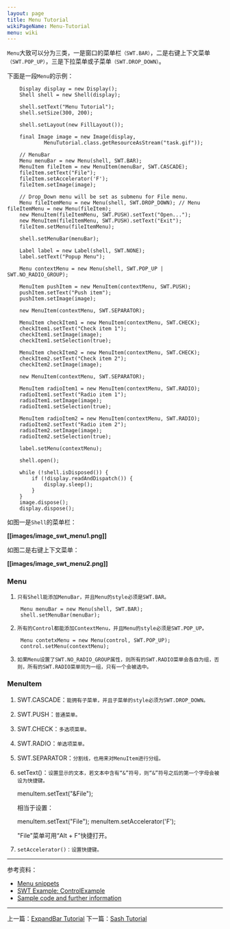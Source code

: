 ```yaml
---
layout: page
title: Menu Tutorial
wikiPageName: Menu-Tutorial
menu: wiki
---
```


`Menu`大致可以分为三类，一是窗口的菜单栏`（SWT.BAR）`，二是右键上下文菜单`（SWT.POP_UP）`，三是下拉菜单或子菜单`（SWT.DROP_DOWN）`。

下面是一段`Menu`的示例：

		Display display = new Display();
		Shell shell = new Shell(display);

		shell.setText("Menu Tutorial");
		shell.setSize(300, 200);

		shell.setLayout(new FillLayout());

		final Image image = new Image(display,
				MenuTutorial.class.getResourceAsStream("task.gif"));

		// MenuBar
		Menu menuBar = new Menu(shell, SWT.BAR);
		MenuItem fileItem = new MenuItem(menuBar, SWT.CASCADE);
		fileItem.setText("File");
		fileItem.setAccelerator('F');
		fileItem.setImage(image);

		// Drop_Down menu will be set as submenu for File menu.
		Menu fileItemMenu = new Menu(shell, SWT.DROP_DOWN); // Menu fileItemMenu = new Menu(fileItem);
		new MenuItem(fileItemMenu, SWT.PUSH).setText("Open...");
		new MenuItem(fileItemMenu, SWT.PUSH).setText("Exit");
		fileItem.setMenu(fileItemMenu);

		shell.setMenuBar(menuBar);

		Label label = new Label(shell, SWT.NONE);
		label.setText("Popup Menu");

		Menu contextMenu = new Menu(shell, SWT.POP_UP | SWT.NO_RADIO_GROUP);

		MenuItem pushItem = new MenuItem(contextMenu, SWT.PUSH);
		pushItem.setText("Push item");
		pushItem.setImage(image);

		new MenuItem(contextMenu, SWT.SEPARATOR);

		MenuItem checkItem1 = new MenuItem(contextMenu, SWT.CHECK);
		checkItem1.setText("Check item 1");
		checkItem1.setImage(image);
		checkItem1.setSelection(true);

		MenuItem checkItem2 = new MenuItem(contextMenu, SWT.CHECK);
		checkItem2.setText("Check item 2");
		checkItem2.setImage(image);

		new MenuItem(contextMenu, SWT.SEPARATOR);

		MenuItem radioItem1 = new MenuItem(contextMenu, SWT.RADIO);
		radioItem1.setText("Radio item 1");
		radioItem1.setImage(image);
		radioItem1.setSelection(true);

		MenuItem radioItem2 = new MenuItem(contextMenu, SWT.RADIO);
		radioItem2.setText("Radio item 2");
		radioItem2.setImage(image);
		radioItem2.setSelection(true);

		label.setMenu(contextMenu);

		shell.open();

		while (!shell.isDisposed()) {
			if (!display.readAndDispatch()) {
				display.sleep();
			}
		}
		image.dispose();
		display.dispose();

如图一是`Shell`的菜单栏：

**[[images/image_swt_menu1.png]]**

如图二是右键上下文菜单：

**[[images/image_swt_menu2.png]]**

### Menu

1. `只有Shell能添加MenuBar，并且Menu的style必须是SWT.BAR。`

        Menu menuBar = new Menu(shell, SWT.BAR);
        shell.setMenuBar(menuBar);

2. `所有的Control都能添加ContextMenu，并且Menu的style必须是SWT.POP_UP。`

        Menu contetxMenu = new Menu(control, SWT.POP_UP);
        control.setMenu(contextMenu);

3. `如果Menu设置了SWT.NO_RADIO_GROUP属性，则所有的SWT.RADIO菜单会各自为组，否则，所有的SWT.RADIO菜单同为一组，只有一个会被选中。`

### MenuItem

1. SWT.CASCADE：`能拥有子菜单，并且子菜单的style必须为SWT.DROP_DOWN。`
2. SWT.PUSH：`普通菜单。`
3. SWT.CHECK：`多选项菜单。`
4. SWT.RADIO：`单选项菜单。`
5. SWT.SEPARATOR：`分割线，也用来对MenuItem进行分组。`
6. setText()：`设置显示的文本，若文本中含有“&”符号，则“&”符号之后的第一个字母会被设为快捷键。`

    menuItem.setText("&File");

    相当于设置：

    menuItem.setText("File");
    menuItem.setAccelerator('F');

    "File"菜单可用“Alt + F”快捷打开。
7. `setAccelerator()：设置快捷键。`

***
参考资料：
  * [Menu snippets](http://www.eclipse.org/swt/snippets/#menu)
  * [SWT Example: ControlExample](http://www.eclipse.org/swt/examples.php)
  * [Sample code and further information](http://www.eclipse.org/swt/)

***

上一篇：[ExpandBar Tutorial](https://github.com/ecsoya/eclipse.tutorial/wiki/ExpandBar-Tutorial)
下一篇：[Sash Tutorial](https://github.com/ecsoya/eclipse.tutorial/wiki/Sash-Tutorial)
